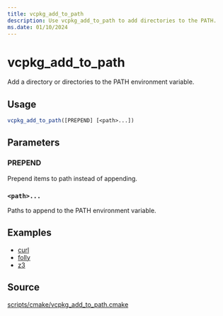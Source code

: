 ```yaml
---
title: vcpkg_add_to_path
description: Use vcpkg_add_to_path to add directories to the PATH.
ms.date: 01/10/2024
---
```

# vcpkg_add_to_path

Add a directory or directories to the PATH environment variable.

## Usage

```cmake
vcpkg_add_to_path([PREPEND] [<path>...])
```

## Parameters

### PREPEND

Prepend items to path instead of appending.

### `<path>...`

Paths to append to the PATH environment variable.

## Examples

- [curl](https://github.com/Microsoft/vcpkg/blob/master/ports/curl/portfile.cmake#L75)
- [folly](https://github.com/Microsoft/vcpkg/blob/master/ports/folly/portfile.cmake#L15)
- [z3](https://github.com/Microsoft/vcpkg/blob/master/ports/z3/portfile.cmake#L13)

## Source

[scripts/cmake/vcpkg\_add\_to\_path.cmake](https://github.com/Microsoft/vcpkg/blob/master/scripts/cmake/vcpkg_add_to_path.cmake)
